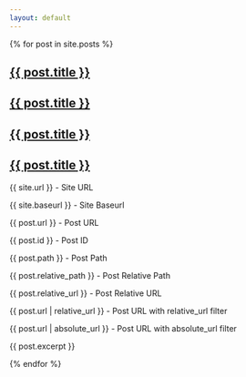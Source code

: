 ```yaml
---
layout: default
---
```





{% for post in site.posts %}
<h2><a href="{{ post.url | absolute_url }}">{{ post.title }}</a></h2>
<h2><a href="{{ post.url | relative_url }}">{{ post.title }}</a></h2>
<h2><a href="{{ site.baseurl }}{{ post.url | relative_url }}">{{ post.title }}</a></h2>
<h2><a href="{{ site.baseurl }}{{ post.url }}">{{ post.title }}</a></h2>
<p>{{ site.url }} - Site URL<br></p>
<p>{{ site.baseurl }} - Site Baseurl<br></p>
<p>{{ post.url }} - Post URL<br></p>
<p>{{ post.id }} - Post ID<br></p>
<p>{{ post.path }} - Post Path<br></p>
<p>{{ post.relative_path }} - Post Relative Path<br></p>
<p>{{ post.relative_url }} - Post Relative URL<br></p>
<p>{{ post.url | relative_url }} - Post URL with relative_url filter<br></p>
<p>{{ post.url | absolute_url }} - Post URL with absolute_url filter<br></p>
  <p>{{ post.excerpt }}</p>
{% endfor %}
